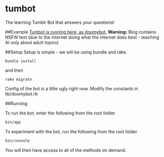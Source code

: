 # tumbot
The learning Tumblr Bot that answers your questions!

##Example
[Tumbot is running here, as doomybot.](http://bot.doomy.me/)
**Warning:** Blog contains NSFW text (due to the internet doing what the internet does best - teaching AI only about adult topics)

##Setup
Setup is simple - we will be using bundle and rake.

`bundle install`

and then

`rake migrate`

Config of the bot is a little ugly right now.
Modify the constants in lib/doomybot.rb



##Running

To run the bot, enter the following from the root folder

```bash
bin/app
```

To experiment with the bot, run the following from the root folder

```bash
bin/console
```

You will then have access to all of the methods on demand.